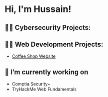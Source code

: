 <h1>Hi, I'm Hussain! </h1>

<h2>👨‍💻 Cybersecurity Projects:</h2>
<!--
- [Vulnerability Managment With Nessus](https://github.com/CyberSain/NessusLab)
- [Security Risk Managment Paper](https://github.com/CyberSain/ResearchPaper)
- [Keylogger with Python](https://github.com/CyberSain/Keylogger)
- [File Integrity Monitor](https://github.com/CyberSain/FIM)
-->


<h2>👨‍💻 Web Development Projects:</h2>

- [Coffee Shop Website](https://github.com/CyberSain/CoffeeShop)




<h2>🔭 I’m currently working on</h2>

- Comptia Security+
- TryHackMe Web Fundamentals





<!--
<h2>🌱 I’m currently learning</h2>

-Python
-Go

<h2> 🤳 Connect with me:</h2>

[<img align="left" alt=" | Twitter" width="22px" src="https://cdn.jsdelivr.net/npm/simple-icons@v3/icons/twitter.svg" />][twitter]
[<img align="left" alt=" | LinkedIn" width="22px" src="https://cdn.jsdelivr.net/npm/simple-icons@v3/icons/linkedin.svg" />][linkedin]
[<img align="left" alt=" | Instagram" width="22px" src="https://cdn.jsdelivr.net/npm/simple-icons@v3/icons/instagram.svg" />][instagram]

[twitter]: https://twitter.com/
[instagram]: https://www.instagram.com//
[linkedin]: https://linkedin.com/in/
-->
